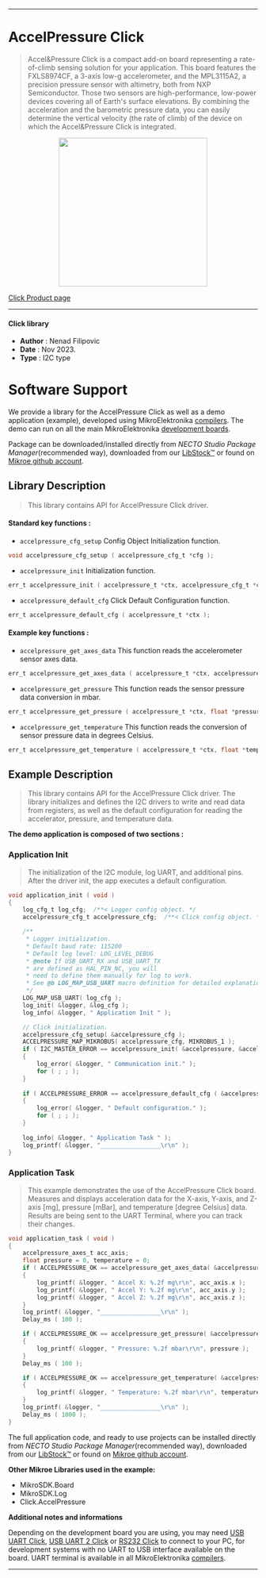
---
# AccelPressure Click

> Accel&Pressure Click is a compact add-on board representing a rate-of-climb sensing solution for your application. This board features the FXLS8974CF, a 3-axis low-g accelerometer, and the MPL3115A2, a precision pressure sensor with altimetry, both from NXP Semiconductor. Those two sensors are high-performance, low-power devices covering all of Earth's surface elevations. By combining the acceleration and the barometric pressure data, you can easily determine the vertical velocity (the rate of climb) of the device on which the Accel&Pressure Click is integrated.

<p align="center">
  <img src="https://download.mikroe.com/images/click_for_ide/accelpressure_click.png" height=300px>
</p>

[Click Product page](https://www.mikroe.com/accelpressure-click)

---


#### Click library

- **Author**        : Nenad Filipovic
- **Date**          : Nov 2023.
- **Type**          : I2C type


# Software Support

We provide a library for the AccelPressure Click
as well as a demo application (example), developed using MikroElektronika
[compilers](https://www.mikroe.com/necto-studio).
The demo can run on all the main MikroElektronika [development boards](https://www.mikroe.com/development-boards).

Package can be downloaded/installed directly from *NECTO Studio Package Manager*(recommended way), downloaded from our [LibStock&trade;](https://libstock.mikroe.com) or found on [Mikroe github account](https://github.com/MikroElektronika/mikrosdk_click_v2/tree/master/clicks).

## Library Description

> This library contains API for AccelPressure Click driver.

#### Standard key functions :

- `accelpressure_cfg_setup` Config Object Initialization function.
```c
void accelpressure_cfg_setup ( accelpressure_cfg_t *cfg );
```

- `accelpressure_init` Initialization function.
```c
err_t accelpressure_init ( accelpressure_t *ctx, accelpressure_cfg_t *cfg );
```

- `accelpressure_default_cfg` Click Default Configuration function.
```c
err_t accelpressure_default_cfg ( accelpressure_t *ctx );
```

#### Example key functions :

- `accelpressure_get_axes_data` This function reads the accelerometer sensor axes data.
```c
err_t accelpressure_get_axes_data ( accelpressure_t *ctx, accelpressure_axes_t *axes );
```

- `accelpressure_get_pressure` This function reads the sensor pressure data conversion in mbar.
```c
err_t accelpressure_get_pressure ( accelpressure_t *ctx, float *pressure );
```

- `accelpressure_get_temperature` This function reads the conversion of sensor pressure data in degrees Celsius.
```c
err_t accelpressure_get_temperature ( accelpressure_t *ctx, float *temperature );
```

## Example Description

> This library contains API for the AccelPressure Click driver.
> The library initializes and defines the I2C drivers to 
> write and read data from registers, as well as the default configuration 
> for reading the accelerator, pressure, and temperature data.

**The demo application is composed of two sections :**

### Application Init

> The initialization of the I2C module, log UART, and additional pins.
> After the driver init, the app executes a default configuration.

```c
void application_init ( void ) 
{
    log_cfg_t log_cfg;  /**< Logger config object. */
    accelpressure_cfg_t accelpressure_cfg;  /**< Click config object. */

    /** 
     * Logger initialization.
     * Default baud rate: 115200
     * Default log level: LOG_LEVEL_DEBUG
     * @note If USB_UART_RX and USB_UART_TX 
     * are defined as HAL_PIN_NC, you will 
     * need to define them manually for log to work. 
     * See @b LOG_MAP_USB_UART macro definition for detailed explanation.
     */
    LOG_MAP_USB_UART( log_cfg );
    log_init( &logger, &log_cfg );
    log_info( &logger, " Application Init " );

    // Click initialization.
    accelpressure_cfg_setup( &accelpressure_cfg );
    ACCELPRESSURE_MAP_MIKROBUS( accelpressure_cfg, MIKROBUS_1 );
    if ( I2C_MASTER_ERROR == accelpressure_init( &accelpressure, &accelpressure_cfg ) ) 
    {
        log_error( &logger, " Communication init." );
        for ( ; ; );
    }
    
    if ( ACCELPRESSURE_ERROR == accelpressure_default_cfg ( &accelpressure ) )
    {
        log_error( &logger, " Default configuration." );
        for ( ; ; );
    }
    
    log_info( &logger, " Application Task " );
    log_printf( &logger, "_________________\r\n" );
}
```

### Application Task

> This example demonstrates the use of the AccelPressure Click board.
> Measures and displays acceleration data for the X-axis, Y-axis, and Z-axis [mg],
> pressure [mBar], and temperature [degree Celsius] data.
> Results are being sent to the UART Terminal, where you can track their changes.

```c
void application_task ( void ) 
{
    accelpressure_axes_t acc_axis;
    float pressure = 0, temperature = 0;
    if ( ACCELPRESSURE_OK == accelpressure_get_axes_data( &accelpressure, &acc_axis ) )
    {
        log_printf( &logger, " Accel X: %.2f mg\r\n", acc_axis.x );
        log_printf( &logger, " Accel Y: %.2f mg\r\n", acc_axis.y );
        log_printf( &logger, " Accel Z: %.2f mg\r\n", acc_axis.z );
    }
    log_printf( &logger, "_________________\r\n" );
    Delay_ms ( 100 );

    if ( ACCELPRESSURE_OK == accelpressure_get_pressure( &accelpressure, &pressure ) )
    {
        log_printf( &logger, " Pressure: %.2f mbar\r\n", pressure );
    }
    Delay_ms ( 100 );

    if ( ACCELPRESSURE_OK == accelpressure_get_temperature( &accelpressure, &temperature ) )
    {
        log_printf( &logger, " Temperature: %.2f mbar\r\n", temperature );
    }
    log_printf( &logger, "_________________\r\n" );
    Delay_ms ( 1000 );
}
```

The full application code, and ready to use projects can be installed directly from *NECTO Studio Package Manager*(recommended way), downloaded from our [LibStock&trade;](https://libstock.mikroe.com) or found on [Mikroe github account](https://github.com/MikroElektronika/mikrosdk_click_v2/tree/master/clicks).

**Other Mikroe Libraries used in the example:**

- MikroSDK.Board
- MikroSDK.Log
- Click.AccelPressure

**Additional notes and informations**

Depending on the development board you are using, you may need
[USB UART Click](https://www.mikroe.com/usb-uart-click),
[USB UART 2 Click](https://www.mikroe.com/usb-uart-2-click) or
[RS232 Click](https://www.mikroe.com/rs232-click) to connect to your PC, for
development systems with no UART to USB interface available on the board. UART
terminal is available in all MikroElektronika
[compilers](https://shop.mikroe.com/compilers).

---
